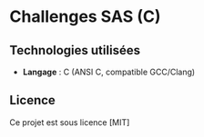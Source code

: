 # Challenges SAS (C)

## Technologies utilisées

- **Langage** : C (ANSI C, compatible GCC/Clang)

## Licence

Ce projet est sous licence [MIT]
